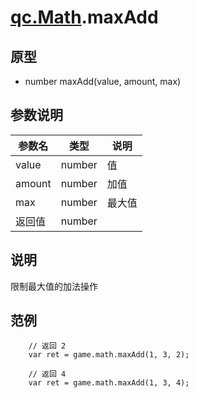 # [qc.Math](README.md).maxAdd

## 原型
* number maxAdd(value, amount, max)

## 参数说明
| 参数名 | 类型 | 说明 |
| ------------- | ------------- | -------------|
| value | number | 值 |
| amount | number | 加值 |
| max | number | 最大值 |
| 返回值 | number |  |

## 说明
限制最大值的加法操作

## 范例
````
    // 返回 2
    var ret = game.math.maxAdd(1, 3, 2);

    // 返回 4
    var ret = game.math.maxAdd(1, 3, 4);
````
